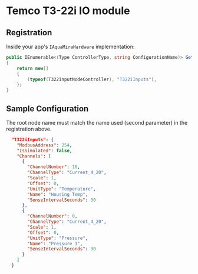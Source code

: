 ﻿# Temco T3-22i IO module

## Registration

Inside your app's `IAquaMiraHardware` implementation:

```csharp
public IEnumerable<(Type ControllerType, string ConfigurationName)> GetAvailableSensingNodeControllers()
{
    return new[]
    {
        (typeof(T322InputNodeController), "T322iInputs"),
    };
}
```

## Sample Configuration

The root node name must match the name used (second parameter) in the registration above.

```json
  "T322iInputs": {
    "ModbusAddress": 254,
    "IsSimulated": false,
    "Channels": [
      {
        "ChannelNumber": 10,
        "ChannelType": "Current_4_20",
        "Scale": 1,
        "Offset": 0,
        "UnitType": "Temperature",
        "Name": "Housing Temp",
        "SenseIntervalSeconds": 30
      },
      {
        "ChannelNumber": 0,
        "ChannelType": "Current_4_20",
        "Scale": 1,
        "Offset": 0,
        "UnitType": "Pressure",
        "Name": "Pressure 1",
        "SenseIntervalSeconds": 30
      }
    ]
  }
```